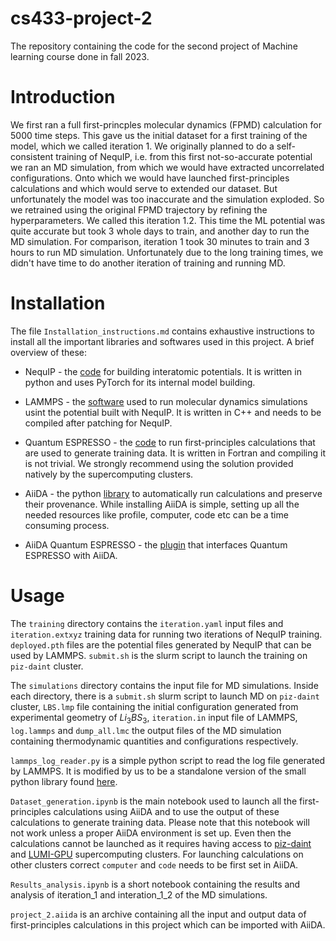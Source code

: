 # cs433-project-2
The repository containing the code for the second project of Machine learning course done in fall 2023.

# Introduction

We first ran a full first-princples molecular dynamics (FPMD) calculation for 5000 time steps. This gave us the initial dataset for a first training of the model, which we called iteration 1. We originally planned to do a self-consistent training of NequIP, i.e. from this first not-so-accurate potential we ran an MD simulation, from which we would have extracted uncorrelated configurations. Onto which we would have launched first-principles calculations and which would serve to extended our dataset. But unfortunately the model was too inaccurate and the simulation exploded. So we retrained using the original FPMD trajectory by refining the hyperparameters. We called this iteration 1.2. This time the ML potential was quite accurate but took 3 whole days to train, and another day to run the MD simulation. For comparison, iteration 1 took 30 minutes to train and 3 hours to run MD simulation. Unfortunately due to the long training times, we didn't have time to do another iteration of training and running MD.

# Installation 

The file `Installation_instructions.md` contains exhaustive instructions to install all the important libraries and softwares used in this project. A brief overview of these:

- NequIP - the [code](https://github.com/mir-group/nequip) for building interatomic potentials. It is written in python and uses PyTorch for its internal model building.

- LAMMPS - the [software](https://docs.lammps.org/Manual.html) used to run molecular dynamics simulations usint the potential built with NequIP. It is written in C++ and needs to be compiled after patching for NequIP.

- Quantum ESPRESSO - the [code](https://www.quantum-espresso.org/) to run first-principles calculations that are used to generate training data. It is written in Fortran and compiling it is not trivial. We strongly recommend using the solution provided natively by the supercomputing clusters.

- AiiDA - the python [library](https://aiida.readthedocs.io/projects/aiida-core/en/latest/) to automatically run calculations and preserve their provenance. While installing AiiDA is simple, setting up all the needed resources like profile, computer, code etc can be a time consuming process. 

- AiiDA Quantum ESPRESSO - the [plugin](https://github.com/aiidateam/aiida-quantumespresso) that interfaces Quantum ESPRESSO with AiiDA. 


# Usage

The `training` directory contains the `iteration.yaml` input files and `iteration.extxyz` training data for running two iterations of NequIP training. `deployed.pth` files are the potential files generated by NequIP that can be used by LAMMPS. `submit.sh` is the slurm script to launch the training on `piz-daint` cluster. 

The `simulations` directory contains the input file for MD simulations. Inside each directory, there is a `submit.sh` slurm script to launch MD on `piz-daint` cluster, `LBS.lmp` file containing the initial configuration generated from experimental geometry of $Li_3BS_3$, `iteration.in` input file of LAMMPS, `log.lammps` and `dump_all.lmc` the output files of the MD simulation containing thermodynamic quantities and configurations respectively.

`lammps_log_reader.py` is a simple python script to read the log file generated by LAMMPS. It is modified by us to be a standalone version of the small python library found [here](https://github.com/henriasv/lammps-logfile).

`Dataset_generation.ipynb` is the main notebook used to launch all the first-principles calculations using AiiDA and to use the output of these calculations to generate training data. Please note that this notebook will not work unless a proper AiiDA environment is set up. Even then the calculations cannot be launched as it requires having access to [piz-daint](https://www.cscs.ch/computers/piz-daint) and [LUMI-GPU](https://www.lumi-supercomputer.eu/get-started-2021/users-in-switzerland/) supercomputing clusters. For launching calculations on other clusters correct `computer` and `code` needs to be first set in AiiDA.

`Results_analysis.ipynb` is a short notebook containing the results and analysis of iteration_1 and interation_1_2 of the MD simulations.

`project_2.aiida` is an archive containing all the input and output data of first-principles calculations in this project which can be imported with AiiDA.
